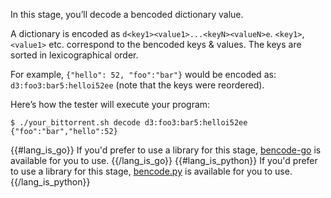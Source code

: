 In this stage, you’ll decode a bencoded dictionary value.

A dictionary is encoded as `d<key1><value1>...<keyN><valueN>e`. `<key1>`, `<value1>` etc. correspond to the bencoded keys & values. The keys are sorted in lexicographical order.

For example, `{"hello": 52, "foo":"bar"}` would be encoded as: `d3:foo3:bar5:helloi52ee` (note that the keys were reordered).

Here’s how the tester will execute your program:
```
$ ./your_bittorrent.sh decode d3:foo3:bar5:helloi52ee
{"foo":"bar","hello":52}
```

{{#lang_is_go}}
If you'd prefer to use a library for this stage, [bencode-go](https://github.com/jackpal/bencode-go) is available for you to use.
{{/lang_is_go}}
{{#lang_is_python}}
If you'd prefer to use a library for this stage, [bencode.py](https://pypi.org/project/bencode.py/) is available for you to use.
{{/lang_is_python}}
